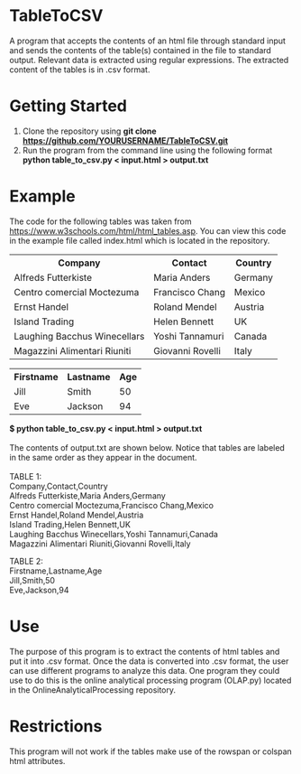 # TableToCSV
A program that accepts the contents of an html file through standard input and sends the contents of the table(s) contained in the file to standard output. Relevant data is extracted using regular expressions. The extracted content of the tables is in .csv format.
# Getting Started
1. Clone the repository using **git clone https://github.com/YOURUSERNAME/TableToCSV.git**
2. Run the program from the command line using the following format **python table_to_csv.py < input.html > output.txt**<br/>

# Example
The code for the following tables was taken from https://www.w3schools.com/html/html_tables.asp. You can view this code in the example file called index.html which is located in the repository.
<table>
  <tr>
    <th>Company</th>
    <th>Contact</th>
    <th>Country</th>
  </tr>
  <tr>
    <td>Alfreds Futterkiste</td>
    <td>Maria Anders</td>
    <td>Germany</td>
  </tr>
  <tr>
    <td>Centro comercial Moctezuma</td>
    <td>Francisco Chang</td>
    <td>Mexico</td>
  </tr>
  <tr>
    <td>Ernst Handel</td>
    <td>Roland Mendel</td>
    <td>Austria</td>
  </tr>
  <tr>
    <td>Island Trading</td>
    <td>Helen Bennett</td>
    <td>UK</td>
  </tr>
  <tr>
    <td>Laughing Bacchus Winecellars</td>
    <td>Yoshi Tannamuri</td>
    <td>Canada</td>
  </tr>
  <tr>
    <td>Magazzini Alimentari Riuniti</td>
    <td>Giovanni Rovelli</td>
    <td>Italy</td>
  </tr>
</table>
<table style="width:100%">
  <tr>
    <th>Firstname</th>
    <th>Lastname</th>
    <th>Age</th>
  </tr>
  <tr>
    <td>Jill</td>
    <td>Smith</td>
    <td>50</td>
  </tr>
  <tr>
    <td>Eve</td>
    <td>Jackson</td>
    <td>94</td>
  </tr>
</table>

**$ python table_to_csv.py < input.html > output.txt**<br/>
<br/>
The contents of output.txt are shown below. Notice that tables are labeled in the same order as they appear in the document.<br/>
<br/>
TABLE 1:<br/>
Company,Contact,Country<br>
Alfreds Futterkiste,Maria Anders,Germany<br/>
Centro comercial Moctezuma,Francisco Chang,Mexico<br/>
Ernst Handel,Roland Mendel,Austria<br/>
Island Trading,Helen Bennett,UK<br/>
Laughing Bacchus Winecellars,Yoshi Tannamuri,Canada<br/>
Magazzini Alimentari Riuniti,Giovanni Rovelli,Italy<br/>

TABLE 2:<br/>
Firstname,Lastname,Age<br/>
Jill,Smith,50<br/>
Eve,Jackson,94<br/>

# Use
The purpose of this program is to extract the contents of html tables and put it into .csv format. Once the data is converted into .csv format, the user can use different programs to analyze this data. One program they could use to do this is the online analytical processing program (OLAP.py) located in the OnlineAnalyticalProcessing repository. 

# Restrictions
This program will not work if the tables make use of the rowspan or colspan html attributes. 
